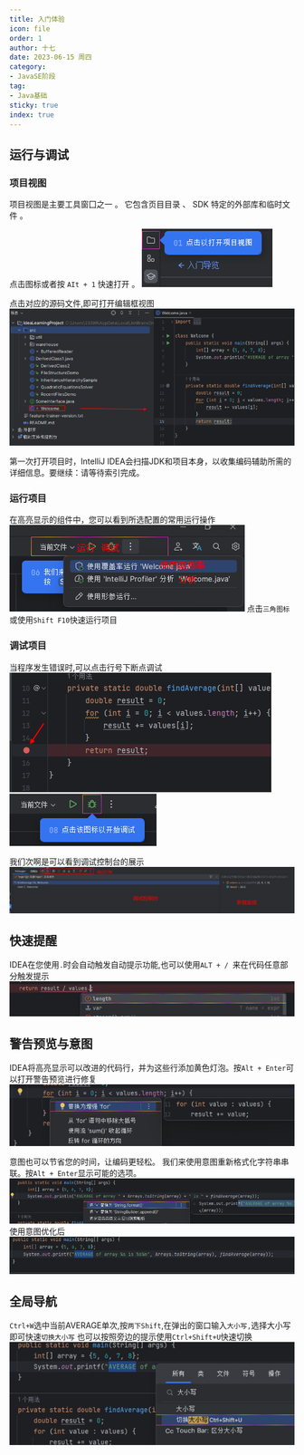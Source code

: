 ```yaml
---
title: 入门体验
icon: file
order: 1
author: 十七
date: 2023-06-15 周四
category:
- JavaSE阶段
tag:
- Java基础
sticky: true
index: true
---
```


## 运行与调试

### 项目视图

项目视图是主要工具窗囗之一 。 它包含页目目录 、 SDK 特定的外部库和临时文件 。

点击图标或者按 `AIt + 1` 快速打开 。
![](./assets/image-20230421100350310.png)

点击对应的源码文件,即可打开编辑框视图
![](./assets/image-20230421100531369.png)

第一次打开项目时，IntelliJ IDEA会扫描JDK和项目本身，以收集编码辅助所需的详细信息。要继续：请等待索引完成。

### 运行项目

在高亮显示的组件中，您可以看到所选配置的常用运行操作
![](./assets/image-20230421101342721.png)
点击`三角图标`或使用`Shift F10`快速运行项目

### 调试项目

当程序发生错误时,可以点击行号下断点调试
![](./assets/image-20230421101518356.png)
![](./assets/image-20230421101525141.png)

我们次啊是可以看到调试控制台的展示
![](./assets/image-20230421101702235.png)

## 快速提醒

IDEA在您使用`.`时会自动触发自动提示功能,也可以使用`ALT + / `来在代码任意部分触发提示
![](./assets/image-20230421101900174.png)

## 警告预览与意图

IDEA将高亮显示可以改进的代码行，并为这些行添加黄色灯泡。按`Alt + Enter`可以打开警告预览进行修复
![](./assets/image-20230421103343117.png)

意图也可以节省您的时间，让编码更轻松。
我们来使用意图重新格式化字符串串联。按`Alt + Enter`显示可能的选项。
![](./assets/image-20230421103409847.png)
使用意图优化后
![](./assets/image-20230421103430457.png)

## 全局导航

`Ctrl+W`选中当前AVERAGE单次,按`两下Shift`,在弹出的窗口输入`大小写,`选择大小写即可快速`切换大小写`
也可以按照旁边的提示使用`Ctrl+Shift+U`快速切换
![](./assets/image-20230421103559206.png)





